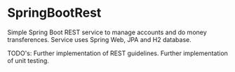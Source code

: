 # SpringBootRest

Simple Spring Boot REST service to manage accounts and do money transferences. Service uses Spring Web, JPA and H2 database.

TODO's:
Further implementation of REST guidelines.
Further implementation of unit testing.
